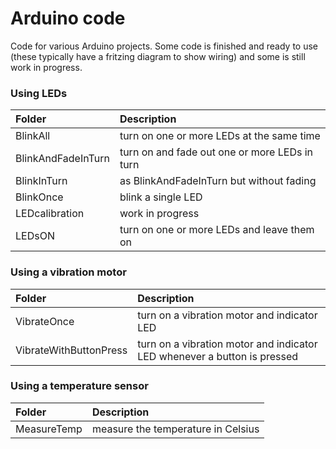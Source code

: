 # Arduino code
 Code for various Arduino projects. 
 Some code is finished and ready to use (these typically have a fritzing diagram to show wiring) and some is still work in progress. 
 
### Using LEDs
| Folder             | Description  |
|:-------------------|:-------------|
| BlinkAll           | turn on one or more LEDs at the same time |
| BlinkAndFadeInTurn | turn on and fade out one or more LEDs in turn |
| BlinkInTurn        | as BlinkAndFadeInTurn but without fading |
| BlinkOnce          | blink a single LED |
| LEDcalibration     | work in progress |
| LEDsON             | turn on one or more LEDs and leave them on |
 
 ### Using a vibration motor
| Folder                 | Description  |
|:-----------------------|:-------------|
| VibrateOnce            | turn on a vibration motor and indicator LED |
| VibrateWithButtonPress | turn on a vibration motor and indicator LED whenever a button is pressed |

### Using a temperature sensor
| Folder                 | Description  |
|:-----------------------|:-------------|
| MeasureTemp            | measure the temperature in Celsius |
